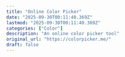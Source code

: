 ```yaml
---
title: "Online Color Picker"
date: "2025-09-30T00:11:40.369Z"
lastmod: "2025-09-30T00:11:40.369Z"
categories: ["Color"]
description: "An online color picker tool"
original_url: "https://colorpicker.me/"
draft: false
---
```

